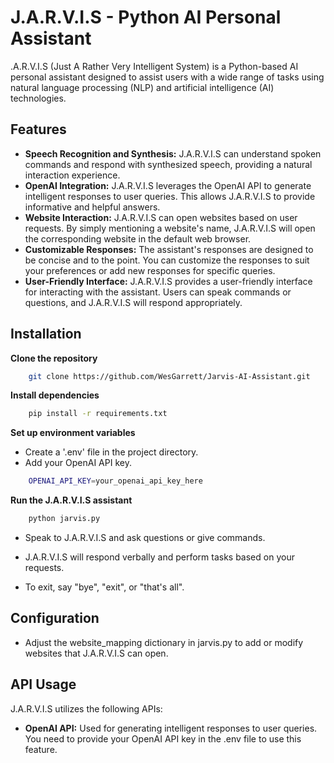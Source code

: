 
# J.A.R.V.I.S - Python AI Personal Assistant

.A.R.V.I.S (Just A Rather Very Intelligent System) is a Python-based AI personal assistant designed to assist users with a wide range of tasks using natural language processing (NLP) and artificial intelligence (AI) technologies.
## Features

- **Speech Recognition and Synthesis:** J.A.R.V.I.S can understand spoken commands and respond with synthesized speech, providing a natural interaction experience.
- **OpenAI Integration:** J.A.R.V.I.S leverages the OpenAI API to generate intelligent responses to user queries. This allows J.A.R.V.I.S to provide informative and helpful answers.
- **Website Interaction:** J.A.R.V.I.S can open websites based on user requests. By simply mentioning a website's name, J.A.R.V.I.S will open the corresponding website in the default web browser.
- **Customizable Responses:** The assistant's responses are designed to be concise and to the point. You can customize the responses to suit your preferences or add new responses for specific queries.
- **User-Friendly Interface:** J.A.R.V.I.S provides a user-friendly interface for interacting with the assistant. Users can speak commands or questions, and J.A.R.V.I.S will respond appropriately.


## Installation

**Clone the repository**
```bash
    git clone https://github.com/WesGarrett/Jarvis-AI-Assistant.git
```

**Install dependencies**
```bash
    pip install -r requirements.txt
```

**Set up environment variables**
- Create a '.env' file in the project directory.
- Add your OpenAI API key.
```bash
    OPENAI_API_KEY=your_openai_api_key_here
```

**Run the J.A.R.V.I.S assistant**
```bash
    python jarvis.py
```
- Speak to J.A.R.V.I.S and ask questions or give commands.

- J.A.R.V.I.S will respond verbally and perform tasks based on your requests.

- To exit, say "bye", "exit", or "that's all".



## Configuration
- Adjust the website_mapping dictionary in jarvis.py to add or modify websites that J.A.R.V.I.S can open.
## API Usage
J.A.R.V.I.S utilizes the following APIs:

- **OpenAI API:** Used for generating intelligent responses to user queries. You need to provide your OpenAI API key in the .env file to use this feature.
